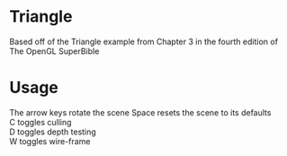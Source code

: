 Triangle
========
Based off of the Triangle example from Chapter 3 in the fourth edition of The OpenGL SuperBible

Usage
=====
The arrow keys rotate the scene	
Space resets the scene to its defaults	
C toggles culling		
D toggles depth testing		
W toggles wire-frame		
